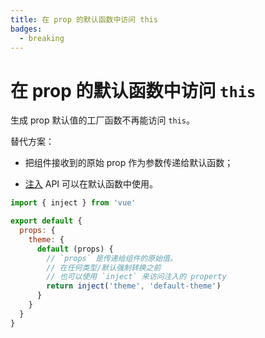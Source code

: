 ```yaml
---
title: 在 prop 的默认函数中访问 this
badges:
  - breaking
---
```


# 在 prop 的默认函数中访问 `this` <MigrationBadges :badges="$frontmatter.badges" />

生成 prop 默认值的工厂函数不再能访问 `this`。

替代方案：

- 把组件接收到的原始 prop 作为参数传递给默认函数；

- [注入](../composition-api-provide-inject.md) API 可以在默认函数中使用。

```js
import { inject } from 'vue'

export default {
  props: {
    theme: {
      default (props) {
        // `props` 是传递给组件的原始值。
        // 在任何类型/默认强制转换之前
        // 也可以使用 `inject` 来访问注入的 property
        return inject('theme', 'default-theme')
      }
    }
  }
}
```
